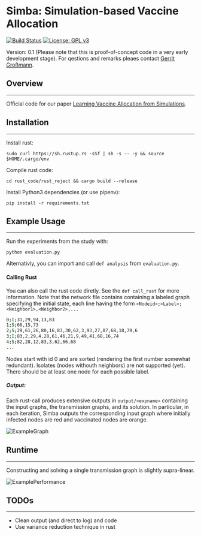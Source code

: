 # Simba: Simulation-based Vaccine Allocation
[![Build Status](https://travis-ci.org/gerritgr/Simba.svg?branch=master)](https://travis-ci.org/gerritgr/Simba)
[![License: GPL v3](https://img.shields.io/badge/License-GPL%20v3-blue.svg)](http://www.gnu.org/licenses/gpl-3.0)

Version: 0.1 (Please note that this is proof-of-concept code in a very early development stage).
For qestions and remarks pleaes contact  [Gerrit Großmann](https://mosi.uni-saarland.de/people/gerrit/).


## Overview
------------------
Official code for our paper [Learning Vaccine Allocation from Simulations](https://www.researchgate.net/publication/344266995_Learning_Vaccine_Allocation_from_Simulations). 

## Installation
------------------
Install rust:
```console
sudo curl https://sh.rustup.rs -sSf | sh -s -- -y && source $HOME/.cargo/env
```

Compile rust code:
```console
cd rust_code/rust_reject && cargo build --release
```

Install Python3 dependencies (or use pipenv):
```console
pip install -r requirements.txt
```


## Example Usage
-----------------
Run the experiments from the study with: 

```console
python evaluation.py
```

Alternativly, you can import and call `def analysis` from `evaluation.py`.


#### Calling Rust
You can also call the rust code diretly.
See the `def call_rust` for more information.
Note that the network file contains containing a labeled graph specifying the initial state, each line having the form `<Nodeid>;<Label>;<Neighbor1>,<Neighbor2>,...`
```sh
0;I;31,29,94,13,83
1;S;66,15,73
2;S;29,61,26,80,16,83,30,62,3,93,27,87,68,18,79,6
3;I;83,2,29,4,28,61,46,21,9,49,41,68,16,74
4;S;82,28,12,83,3,62,66,68
...
```
Nodes start with id 0 and are sorted (rendering the first number somewhat redundant). 
Isolates (nodes withouth neighbors) are not supported (yet). 
There should be at least one node for each possible label. 


##### Output:
Each rust-call produces extensive outputs in `output/<expname>` containing the input graphs, the transmission graphs, and its solution.
In particular, in each iteration, Simba outputs the corresponding input graph where initially infected nodes are red and vaccinated nodes are orange.

![ExampleGraph](https://raw.githubusercontent.com/gerritgr/Simba/example_graph.png)


## Runtime 
------------------
Constructing and solving a single transmission graph is slightly supra-linear. 

![ExamplePerformance](https://raw.githubusercontent.com/gerritgr/Simba/example_performance.png)



## TODOs
------------------
- Clean output (and direct to log) and code
- Use variance reduction technique in rust

